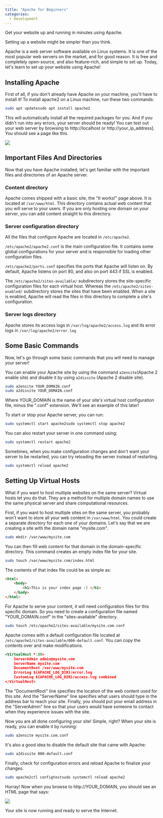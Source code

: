 ```yaml
---
title: "Apache for Beginners"
categories:
  - Development
---
```


Get your website up and running in minutes using Apache.

Setting up a website might be simpler than you think.

Apache is a web server software available on Linux systems. It is one of the most popular web servers on the market, and for good reason. It is free and completely open-source, and also feature-rich, and simple to set up. Today, let's learn to set up your website using Apache!

## Installing Apache

First of all, if you don't already have Apache on your machine, you'll have to install it! To install apache2 on a Linux machine, run these two commands:

```bash
sudo apt updatesudo apt install apache2
```

This will automatically install all the required packages for you. And if you didn't run into any errors, your server should be ready! You can test out your web server by browsing to http://localhost or http://your_ip_address]. You should see a page like this.

![](https://vickieli.dev/assets/images/development-02.png)

## Important Files And Directories

Now that you have Apache installed, let's get familiar with the important files and directories of an Apache server.

### Content directory

Apache comes shipped with a basic site, the "It works!" page above. It is located at `/var/www/html`. This directory contains actual web content that you will serve to your users. If you are only hosting one domain on your server, you can add content straight to this directory.

### Server configuration directory

All the files that configure Apache are located in `/etc/apache2`.

`/etc/apache2/apache2.conf` is the main configuration file. It contains some global configurations for your server and is responsible for loading other configuration files.

`/etc/apache2/ports.conf` specifies the ports that Apache will listen on. By default, Apache listens on port 80, and also on port 443 if SSL is enabled.

The `/etc/apache2/sites-available/` subdirectory stores the site-specific configuration files for each virtual host. Whereas the `/etc/apache2/sites-enabled/` subdirectory stores the sites that have been enabled. When a site is enabled, Apache will read the files in this directory to complete a site's configuration.

### Server logs directory

Apache stores its access logs in `/var/log/apache2/access.log` and its error logs in `/var/log/apache2/error.log`

## Some Basic Commands

Now, let's go through some basic commands that you will need to manage your server!

You can enable your Apache site by using the command `a2ensite`(Apache 2 enable site) and disable it by using `a2dissite` (Apache 2 disable site).

```bash
sudo a2ensite YOUR_DOMAIN.conf
sudo a2dissite YOUR_DOMAIN.conf
```

Where YOUR_DOMAIN is the name of your site's virtual host configuration file, minus the ".conf" extension. We'll see an example of this later!

To start or stop your Apache server, you can run:

```bash
sudo systemctl start apache2sudo systemctl stop apache2
```

You can also restart your server in one command using:

```bash
sudo systemctl restart apache2
```

Sometimes, when you make configuration changes and don't want your server to be restarted, you can try reloading the server instead of restarting.

```bash
sudo systemctl reload apache2
```

## Setting Up Virtual Hosts

What if you want to host multiple websites on the same server? Virtual hosts let you do that. They are a method for multiple domain names to use the same physical server and share computational resources.

First, if you want to host multiple sites on the same server, you probably won't want to store all your web content in `/var/www/html`. You could create a separate directory for each one of your domains. Let's say that we are creating a site with the domain name "mysite.com".

```bash
sudo mkdir /var/www/mysite.com
```

You can then fill web content for that domain in the domain-specific directory. This command creates an empty index file for your site.

```bash
sudo touch /var/www/mysite.com/index.html
```

The contents of that index file could be as simple as:

```html
<html>
    <body>
        <h1>This is your index page :) </h1>
    </body>
</html>
```

For Apache to serve your content, it will need configuration files for this specific domain. So you need to create a configuration file named "YOUR_DOMAIN.conf" in the "sites-available" directory.

```bash
sudo touch /etc/apache2/sites-available/mysite.com.conf
```

Apache comes with a default configuration file located at `/etc/apache2/sites-available/000-default.conf`. You can copy the contents over and make modifications.

```xml
<VirtualHost *:80>
    ServerAdmin admin@mysite.com
    ServerName mysite.com
    DocumentRoot /var/www/mysite.com
    ErrorLog ${APACHE_LOG_DIR}/error.log
    CustomLog ${APACHE_LOG_DIR}/access.log combined
</VirtualHost>
```

The "DocumentRoot" line specifies the location of the web content used for this site. And the "ServerName" line specifies what users should type in the address bar to reach your site. Finally, you should put your email address in the "ServerAdmin" line so that your users would have someone to contact when they experience issues with the site.

Now you are all done configuring your site! Simple, right? When your site is ready, you can enable it by running:

```bash
sudo a2ensite mysite.com.conf
```

It's also a good idea to disable the default site that came with Apache:

```bash
sudo a2dissite 000-default.conf
```

Finally, check for configuration errors and reload Apache to finalize your changes.

```bash
sudo apache2ctl configtestsudo systemctl reload apache2
```

Hurray! Now when you browse to http://YOUR_DOMAIN, you should see an HTML page that says:

![](https://vickieli.dev/assets/images/development-01.png)

Your site is now running and ready to serve the Internet.